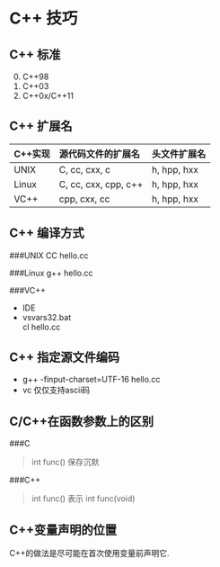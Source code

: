 C++ 技巧
================================================================================

C++ 标准
--------------------------------------------------------------------------------
0. C++98
0. C++03
0. C++0x/C++11

C++ 扩展名
--------------------------------------------------------------------------------
|C++实现	|源代码文件的扩展名	|头文件扩展名	|
|:--------|:--------|:--------|
|UNIX	|C, cc, cxx, c	|h, hpp, hxx	|
|Linux	|C, cc, cxx, cpp, c++	|h, hpp, hxx	|
|VC++	|cpp, cxx, cc	|h, hpp, hxx	|

C++ 编译方式
--------------------------------------------------------------------------------

###UNIX
CC hello.cc

###Linux
g++ hello.cc

###VC++
- IDE
- vsvars32.bat<br>
  cl hello.cc

C++ 指定源文件编码
--------------------------------------------------------------------------------
- g++ -finput-charset=UTF-16 hello.cc
- vc 仅仅支持ascii码

C/C++在函数参数上的区别
--------------------------------------------------------------------------------
###C
> int func() 保存沉默

###C++
> int func() 表示 int func(void)

C++变量声明的位置
--------------------------------------------------------------------------------

C++的做法是尽可能在首次使用变量前声明它.


